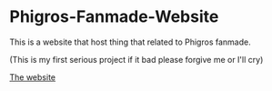 # Phigros-Fanmade-Website

This is a website that host thing that related to Phigros fanmade.

(This is my first serious project if it bad please forgive me or I'll cry)

[The website](https://mishiranuuuuu.github.io/Phigros-Fanmade-Website/)
